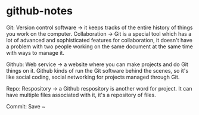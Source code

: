 # github-notes

Git: Version control software -> it keeps tracks of the entire history of things you work on the computer. Collaboration -> Git is a special tool which has a lot of advanced and sophisticated features for collaboration, it doesn't have a problem with two people working on the same document at the same time with ways to manage it.

Github: Web service -> a website where you can make projects and do Git things on it. Github kinds of run the Git software behind the scenes, so it's like social coding, social networking for projects managed through Git.

Repo: Respository -> a Github respository is another word for project. It can have multiple files associated with it, it's a repository of files. 

Commit: Save ~ 
